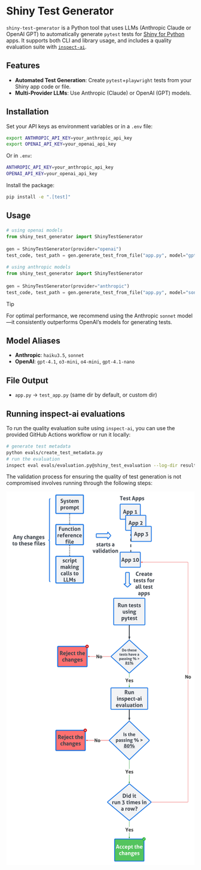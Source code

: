 # Shiny Test Generator

`shiny-test-generator` is a Python tool that uses LLMs (Anthropic Claude or OpenAI GPT) to automatically generate `pytest` tests for [Shiny for Python](https://shiny.posit.co/py/) apps. It supports both CLI and library usage, and includes a quality evaluation suite with [`inspect-ai`](https://inspect.aisi.org.uk/).

## Features

- **Automated Test Generation**: Create `pytest`+`playwright` tests from your Shiny app code or file.
- **Multi-Provider LLMs**: Use Anthropic (Claude) or OpenAI (GPT) models.

## Installation

Set your API keys as environment variables or in a `.env` file:

```bash
export ANTHROPIC_API_KEY=your_anthropic_api_key
export OPENAI_API_KEY=your_openai_api_key
```

Or in `.env`:

```bash
ANTHROPIC_API_KEY=your_anthropic_api_key
OPENAI_API_KEY=your_openai_api_key
```

Install the package:

```bash
pip install -e ".[test]"
```

## Usage

```python
# using openai models
from shiny_test_generator import ShinyTestGenerator

gen = ShinyTestGenerator(provider="openai")
test_code, test_path = gen.generate_test_from_file("app.py", model="gpt-4.1")
```

```python
# using anthropic models
from shiny_test_generator import ShinyTestGenerator

gen = ShinyTestGenerator(provider="anthropic")
test_code, test_path = gen.generate_test_from_file("app.py", model="sonnet")
```

> [!TIP]
> For optimal performance, we recommend using the Anthropic `sonnet` model—it consistently outperforms OpenAI’s models for generating tests.

## Model Aliases

- **Anthropic**: `haiku3.5`, `sonnet`
- **OpenAI**: `gpt-4.1`, `o3-mini`, `o4-mini`, `gpt-4.1-nano`

## File Output

- `app.py` → `test_app.py` (same dir by default, or custom dir)

## Running inspect-ai evaluations

To run the quality evaluation suite using `inspect-ai`, you can use the provided GitHub Actions workflow or run it locally:

```bash
# generate test metadata
python evals/create_test_metadata.py
# run the evaluation
inspect eval evals/evaluation.py@shiny_test_evaluation --log-dir results/ --log-format json
```

The validation process for ensuring the quality of test generation is not compromised involves running through the following steps:

![Validation process diagram](validation_process.png)
